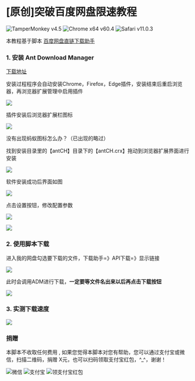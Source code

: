 # [原创]突破百度网盘限速教程
![TamperMonkey v4.5](https://img.shields.io/badge/TamperMonkey-v4.8-brightgreen.svg) ![Chrome x64 v60.4](https://img.shields.io/badge/Chrome%20x64-v73.0-brightgreen.svg) ![Safari v11.0.3](https://img.shields.io/badge/Safari%20-v12.0-brightgreen.svg)

本教程基于脚本 [百度网盘直链下载助手](https://greasyfork.org/zh-CN/scripts/39504)

### 1. 安装 Ant Download Manager 

[下载地址](https://www.antdownloadmanager.com/cgi/download.cgi)

安装过程程序会自动安装Chrome，Firefox，Edge插件，安装结束后重启浏览器，再浏览器扩展管理中启用插件

![](https://ws1.sinaimg.cn/large/4db689e3ly1g1wjs4dmkuj20dw07ajro.jpg)

插件安装后浏览器扩展栏图标

![](https://ws1.sinaimg.cn/large/4db689e3ly1g1wjtedipyj206n01bweb.jpg)

没有出现蚂蚁图标怎么办？（已出现的略过）

找到安装目录里的【antCH】目录下的【antCH.crx】拖动到浏览器扩展界面进行安装

![](https://ws1.sinaimg.cn/large/4db689e3ly1g1wkmyqjp9j20in056glj.jpg)

软件安装成功后界面如图

![](https://ww1.sinaimg.cn/large/4db689e3ly1g1wjl7pr6hj20mz0d5gmk.jpg)

点击设置按钮，修改配置参数

![](https://ws1.sinaimg.cn/large/4db689e3ly1g1xeohud5tj20iu0feadg.jpg)

![](https://ws1.sinaimg.cn/large/4db689e3ly1g1xcyc3sa4j20iu0fe41o.jpg)

### 2. 使用脚本下载

进入我的网盘勾选要下载的文件，下载助手=》API下载=》显示链接

![](https://ws1.sinaimg.cn/large/4db689e3ly1g1wk0anzisj20yr0gbq5b.jpg)

此时会调用ADM进行下载，**一定要等文件名出来以后再点击下载按钮**

![](https://ws1.sinaimg.cn/large/4db689e3ly1g1wk2edhpqj20e60abmyb.jpg)

### 3. 实测下载速度

![](https://ws1.sinaimg.cn/large/4db689e3ly1g1wki00366j20e30dh76h.jpg)

### 捐赠
本脚本不收取任何费用 , 如果您觉得本脚本对您有帮助，您可以通过支付宝或微信，扫描二维码，捐赠 X元，也可以扫码领取支付宝红包，^_^，谢谢！

 ![微信](https://ww1.sinaimg.cn/large/4db689e3ly1g0ae1ogfjbj205k05yjrl.jpg) ![支付宝](https://ww1.sinaimg.cn/large/4db689e3ly1g0ae1oc3o4j205k05yweg.jpg) ![领支付宝红包](https://ww1.sinaimg.cn/large/4db689e3ly1g1aj9cf6wuj205k05ymxi.jpg)
